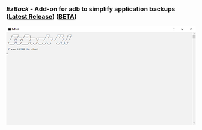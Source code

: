 ### *EzBack* - Add-on for adb to simplify application backups ([Latest Release](https://github.com/qnezor/EzBack/releases/tag/4.1)) ([BETA](https://github.com/qnezor/EzBack/releases/tag/5.0-beta))
![EzBack 4.1](/files/ezback4.1.png) 
